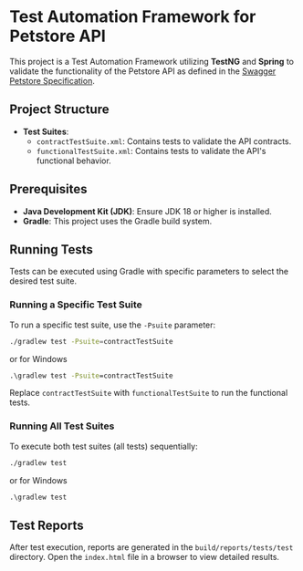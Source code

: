 # Test Automation Framework for Petstore API

This project is a Test Automation Framework utilizing **TestNG** and **Spring** to validate the functionality of the Petstore API as defined in the [Swagger Petstore Specification](https://petstore.swagger.io/#/).

## Project Structure

- **Test Suites**:
    - `contractTestSuite.xml`: Contains tests to validate the API contracts.
    - `functionalTestSuite.xml`: Contains tests to validate the API's functional behavior.

## Prerequisites

- **Java Development Kit (JDK)**: Ensure JDK 18 or higher is installed.
- **Gradle**: This project uses the Gradle build system.

## Running Tests

Tests can be executed using Gradle with specific parameters to select the desired test suite.

### Running a Specific Test Suite

To run a specific test suite, use the `-Psuite` parameter:

```bash
./gradlew test -Psuite=contractTestSuite
```
or for Windows
```cmd
.\gradlew test -Psuite=contractTestSuite
```
Replace `contractTestSuite` with `functionalTestSuite` to run the functional tests.

### Running All Test Suites
To execute both test suites (all tests) sequentially:
```bash
./gradlew test
```
or for Windows
```cmd
.\gradlew test
```

## Test Reports
After test execution, reports are generated in the `build/reports/tests/test` directory. Open the `index.html` file in a browser to view detailed results.
